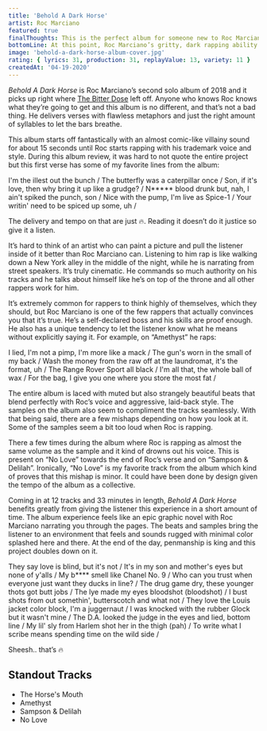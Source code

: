 ```yaml
---
title: 'Behold A Dark Horse'
artist: Roc Marciano
featured: true
finalThoughts: This is the perfect album for someone new to Roc Marciano. He showcases his masterful ability to write seemingly perfect verses where every syllable is placed exactly where it should be while also keeping the album short enough to digest everything easily. It’s braggadocious, smooth and also aggressive but in an elegant way. This album might not be everyone’s taste because it’s somewhat repetitive and contains densely lyrical verses, but his core fans and hip hop heads come away with another gem to add to their rotation.
bottomLine: At this point, Roc Marciano’s gritty, dark rapping ability should be unquestioned and he delivers another gem to add to his already impressive catalog. His technical writing skills are right up there with the elites of hip hop.
image: 'behold-a-dark-horse-album-cover.jpg'
rating: { lyrics: 31, production: 31, replayValue: 13, variety: 11 }
createdAt: '04-19-2020'
---
```


_Behold A Dark Horse_ is Roc Marciano’s second solo album of 2018 and it picks up right where [The Bitter Dose](https://open.spotify.com/album/2fSadHflGE0MhtkwiymFBg?si=zXSFcTfmQimR8Lmca8qdDA) left off. Anyone who knows Roc knows what they’re going to get and this album is no different, and that’s not a bad thing. He delivers verses with flawless metaphors and just the right amount of syllables to let the bars breathe.

This album starts off fantastically with an almost comic-like villainy sound for about 15 seconds until Roc starts rapping with his trademark voice and style. During this album review, it was hard to not quote the entire project but this first verse has some of my favorite lines from the album:

<quote song="The Horse's Mouth">
I'm the illest out the bunch /  
The butterfly was a caterpillar once /  
Son, if it's love, then why bring it up like a grudge? /  
N***** blood drunk but, nah, I ain't spiked the punch, son /  
Nice with the pump, I'm live as Spice-1 /  
Your writin' need to be spiced up some, uh /
</quote>

The delivery and tempo on that are just 🔥. Reading it doesn’t do it justice so give it a listen.

<video-embed link="https://youtu.be/Qt1zAlrqwsU"></video-embed>

It’s hard to think of an artist who can paint a picture and pull the listener inside of it better than Roc Marciano can. Listening to him rap is like walking down a New York alley in the middle of the night, while he is narrating from street speakers. It’s truly cinematic. He commands so much authority on his tracks and he talks about himself like he’s on top of the throne and all other rappers work for him.

It’s extremely common for rappers to think highly of themselves, which they should, but Roc Marciano is one of the few rappers that actually convinces you that it’s true. He’s a self-declared boss and his skills are proof enough. He also has a unique tendency to let the listener know what he means without explicitly saying it. For example, on “Amethyst” he raps:

<quote song="Amethyst">
I lied, I'm not a pimp, I'm more like a mack /  
The gun's worn in the small of my back /  
Wash the money from the raw off at the laundromat, it's the format, uh /  
The Range Rover Sport all black /  
I'm all that, the whole ball of wax /  
For the bag, I give you one where you store the most fat /
</quote>

The entire album is laced with muted but also strangely beautiful beats that blend perfectly with Roc’s voice and aggressive, laid-back style. The samples on the album also seem to compliment the tracks seamlessly. With that being said, there are a few mishaps depending on how you look at it. Some of the samples seem a bit too loud when Roc is rapping.

There a few times during the album where Roc is rapping as almost the same volume as the sample and it kind of drowns out his voice. This is present on “No Love” towards the end of Roc’s verse and on “Sampson & Delilah”. Ironically, “No Love” is my favorite track from the album which kind of proves that this mishap is minor. It could have been done by design given the tempo of the album as a collective.

Coming in at 12 tracks and 33 minutes in length, _Behold A Dark Horse_ benefits greatly from giving the listener this experience in a short amount of time. The album experience feels like an epic graphic novel with Roc Marciano narrating you through the pages. The beats and samples bring the listener to an environment that feels and sounds rugged with minimal color splashed here and there. At the end of the day, penmanship is king and this project doubles down on it.

<quote song="No Love">
They say love is blind, but it's not /  
It's in my son and mother's eyes but none of y'alls /  
My b**** smell like Chanel No. 9 /  
Who can you trust when everyone just want they ducks in line? /  
The drug game dry, these younger thots got butt jobs /  
The lye made my eyes bloodshot (bloodshot) /  
I bust shots from out somethin', butterscotch and what not /  
They love the Louis jacket color block, I'm a juggernaut /  
I was knocked with the rubber Glock but it wasn't mine /  
The D.A. looked the judge in the eyes and lied, bottom line /  
My lil' sly from Harlem shot her in the thigh (pah) /  
To write what I scribe means spending time on the wild side /
</quote>

Sheesh.. that’s 🔥

<video-embed link="https://youtu.be/HZ9MwqQ6JhA"></video-embed>

## Standout Tracks

- The Horse's Mouth
- Amethyst
- Sampson & Delilah
- No Love
